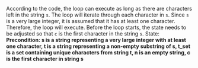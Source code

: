 According to the code, the loop can execute as long as there are characters left in the string `s`. The loop will iterate through each character in `s`. Since `s` is a very large integer, it is assumed that it has at least one character. Therefore, the loop will execute. Before the loop starts, the state needs to be adjusted so that `c` is the first character in the string `s`.
State: **Precondition: s is a string representing a very large integer with at least one character, t is a string representing a non-empty substring of s, t_set is a set containing unique characters from string t, n is an empty string, c is the first character in string s**